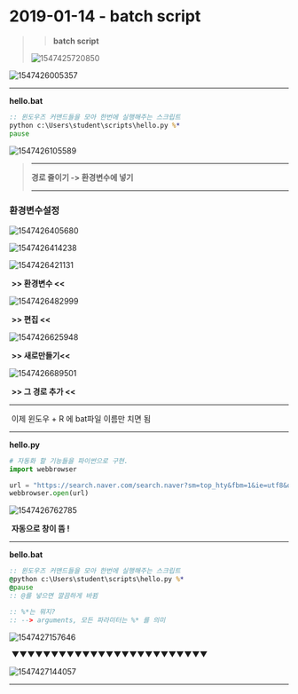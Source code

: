 

# 2019-01-14 - batch script

> >  **batch script**
>
> ![1547425720850](..\typora-user-images\1547425720850.png)

![1547426005357](../typora-user-images/1547426005357.png)

---

**hello.bat**

```bat
:: 윈도우즈 커맨드들을 모아 한번에 실행해주는 스크립트 
python c:\Users\student\scripts\hello.py %*
pause
```



![1547426105589](../typora-user-images/1547426105589.png)

> ---
>
> **경로 줄이기 -> 환경변수에 넣기**
>
> ---

### 환경변수설정

![1547426405680](../typora-user-images/1547426405680.png)

![1547426414238](../typora-user-images/1547426414238.png)

![1547426421131](../typora-user-images/1547426421131.png)

​								**>> 환경변수 <<**

![1547426482999](../typora-user-images/1547426482999.png)

​								**>> 편집  <<**



![1547426625948](../typora-user-images/1547426625948.png)

​								**>> 새로만들기<<**

![1547426689501](../typora-user-images/1547426689501.png)

​								**>> 그 경로 추가 <<**

---

​						이제 윈도우 + R 에 bat파일 이름만 치면 됨

---

**hello.py**

```python
# 자동화 할 기능들을 파이썬으로 구현.
import webbrowser

url = "https://search.naver.com/search.naver?sm=top_hty&fbm=1&ie=utf8&query=%EB%AA%A8%EB%AA%A8%EB%9E%9C%EB%93%9C+%EC%97%B0%EC%9A%B0"
webbrowser.open(url)
```

![1547426762785](../typora-user-images/1547426762785.png)

​								**자동으로 창이 뜸 !**  

---

**bello.bat**

```bat
:: 윈도우즈 커맨드들을 모아 한번에 실행해주는 스크립트 
@python c:\Users\student\scripts\hello.py %*
@pause
:: @를 넣으면 깔끔하게 바뀜

:: %*는 뭐지? 
:: --> arguments, 모든 파라미터는 %* 를 의미
```

![1547427157646](../typora-user-images/1547427157646.png)

​					▼▼▼▼▼▼▼▼▼▼▼▼▼▼▼▼▼▼▼▼▼▼▼▼▼

![1547427144057](../typora-user-images/1547427144057.png)

---




